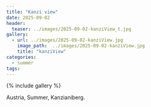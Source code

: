 ```yaml
---
title: "Kanzi view"
date: 2025-09-02
header:
  teaser: ../images/2025-09-02-kanziView_t.jpg
gallery:
  - url: ../images/2025-09-02-kanziView.jpg
    image_path:  ../images/2025-09-02-kanziView.jpg
    title: "kanziView"
categories:
  - summer
tags:
---
```


{% include gallery %}

Austria, Summer, Kanzianiberg.
